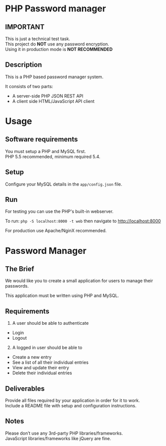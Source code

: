 # PHP Password manager

## IMPORTANT

This is just a technical test task.  
This project do **NOT** use any password encryption.  
Using it in production mode is **NOT RECOMMENDED**

## Description

This is a PHP based password manager system.  

It consists of two parts:

* A server-side PHP JSON REST API
* A client side HTML/JavaScript API client

# Usage 

## Software requirements

You must setup a PHP and MySQL first.  
PHP 5.5 recommended, minimum required 5.4.  

## Setup

Configure your MySQL details in the `app/config.json` file.

## Run

For testing you can use the PHP's built-in webserver.

To run: `php -S localhost:8000 -t web` then navigate to [http://localhost:8000](http://localhost:8000)


For production use Apache/NginX recommended.

# Password Manager

## The Brief

We would like you to create a small application for users to manage their passwords.

This application must be written using PHP and MySQL.

## Requirements

1. A user should be able to authenticate
  * Login
  * Logout
2. A logged in user should be able to
  * Create a new entry
  * See a list of all their individual entries
  * View and update their entry
  * Delete their individual entries

## Deliverables

Provide all files required by your application in order for it to work.  
Include a README file with setup and configuration instructions.

## Notes
Please don’t use any 3rd-party PHP libraries/frameworks.  
JavaScript libraries/frameworks like jQuery are fine.

